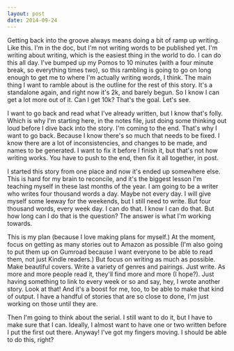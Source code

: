 ```yaml
---
layout: post
date: 2014-09-24
---
```


Getting back into the groove always means doing a bit of ramp up writing. Like this. I'm in the doc, but I'm not writing words to be published yet. I'm writing about writing, which is the easiest thing in the world to do. I can do this all day. I've bumped up my Pomos to 10 minutes (with a four minute break, so everything times two), so this rambling is going to go on long enough to get me to where I'm actually writing words, I think. The main thing I want to ramble about is the outline for the rest of this story. It's a standalone again, and right now it's 2k, and barely begun. So I know I can get a lot more out of it. Can I get 10k? That's the goal. Let's see. 

I want to go back and read what I've already written, but I know that's folly. Which is why I'm starting here, in the notes file, just doing some thinking out loud before I dive back into the story. I'm coming to the end. That's why I want to go back. Because I know there's so much that needs to be fixed. I know there are a lot of inconsistencies, and changes to be made, and names to be generated. I want to fix it before I finish it, but that's not how writing works. You have to push to the end, then fix it all together, in post. 

I started this story from one place and now it's ended up somewhere else. This is hard for my brain to reconcile, and it's the biggest lesson I'm teaching myself in these last months of the year. I am going to be a writer who writes four thousand words a day. Maybe not every day. I will give myself some leeway for the weekends, but I still need to write. But four thousand words, every week day. I can do that. I know I can do that. But how long can I do that is the question? The answer is what I'm working towards. 

This is my plan (because I love making plans for myself.) At the moment, focus on getting as many stories out to Amazon as possible (I'm also going to put them up on Gumroad because I want everyone to be able to read them, not just Kindle readers.) But focus on writing as much as possible. Make beautiful covers. Write a variety of genres and pairings. Just write. As more and more people read it, they'll find more and more (I hope?). Just having something to link to every week or so and say, hey, I wrote another story. Look at that! And it's a boost for me, too, to be able to make that kind of output. I have a handful of stories that are so close to done, I'm just working on those until they are. 

Then I'm going to think about the serial. I still want to do it, but I have to make sure that I can. Ideally, I almost want to have one or two written before I put the first out there. Anyway! I've got my fingers moving. I should be able to do this, right? 
